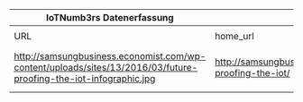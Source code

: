 |IoTNumb3rs Datenerfassung|||||||||||
| ---- | ---- | ---- | ---- | ---- | ---- | ---- | ---- | ---- | ---- | ---- |
||||||||||||
|URL|home_url|filename|device_class|device_count|market_class|market_volume|prognosis_year|publication_year|authorship_class|Dropbox folder|
|http://samsungbusiness.economist.com/wp-content/uploads/sites/13/2016/03/future-proofing-the-iot-infographic.jpg|http://samsungbusiness.economist.com/future-proofing-the-iot/|file3_future-proofing-the-iot-infographic.jpg||||||||marielledemuth/20181118-1200|

